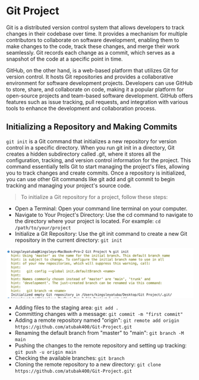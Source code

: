# Git Project
Git is a distributed version control system that allows developers to track changes in their codebase over time. It provides a mechanism for multiple contributors to collaborate on software development, enabling them to make changes to the code, track these changes, and merge their work seamlessly. Git records each change as a commit, which serves as a snapshot of the code at a specific point in time.

GitHub, on the other hand, is a web-based platform that utilizes Git for version control. It hosts Git repositories and provides a collaborative environment for software development projects. Developers can use GitHub to store, share, and collaborate on code, making it a popular platform for open-source projects and team-based software development. GitHub offers features such as issue tracking, pull requests, and integration with various tools to enhance the development and collaboration process.

## Initializing a Repository and Making Commits
`git init` is a Git command that initializes a new repository for version control in a specific directory. When you run git init in a directory, Git creates a hidden subdirectory called .git, where it stores all the configuration, tracking, and version control information for the project. This command essentially tells Git to start managing the project's files, allowing you to track changes and create commits. Once a repository is initialized, you can use other Git commands like git add and git commit to begin tracking and managing your project's source code.

> To initialize a Git repository for a project, follow these steps:
* Open a Terminal: Open your command line terminal on your computer.
* Navigate to Your Project's Directory: Use the cd command to navigate to the directory where your project is located. For example: `cd /path/to/your/project`
* Initialize a Git Repository: Use the git init command to create a new Git repository in the current directory: `git init`

![git init](./img/1.png)

* Adding files to the staging area:                     `git add .`
* Committing changes with a message:                    `git commit -m "first commit"`
* Adding a remote repository named "origin":            `git remote add origin https://github.com/atubak400/Git-Project.git`
* Renaming the default branch from "master" to "main":  `git branch -M main`
* Pushing the changes to the remote repository and setting up tracking: `git push -u origin main`
* Checking the available branches: `git branch`
* Cloning the remote repository to a new directory: `git clone https://github.com/atubak400/Git-Project.git`




